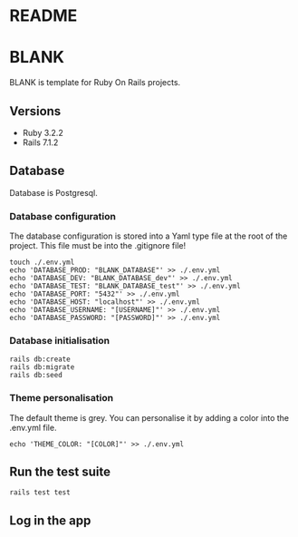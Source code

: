 # README

# BLANK


BLANK is template for Ruby On Rails projects.

## Versions
* Ruby 3.2.2
* Rails 7.1.2

## Database
Database is Postgresql.

### Database configuration
The database configuration is stored into a Yaml type file at the root of the project. This file must be into the .gitignore file!
```
touch ./.env.yml
echo 'DATABASE_PROD: "BLANK_DATABASE"' >> ./.env.yml
echo 'DATABASE_DEV: "BLANK_DATABASE_dev"' >> ./.env.yml
echo 'DATABASE_TEST: "BLANK_DATABASE_test"' >> ./.env.yml
echo 'DATABASE_PORT: "5432"' >> ./.env.yml
echo 'DATABASE_HOST: "localhost"' >> ./.env.yml
echo 'DATABASE_USERNAME: "[USERNAME]"' >> ./.env.yml
echo 'DATABASE_PASSWORD: "[PASSWORD]"' >> ./.env.yml
```
### Database initialisation
```
rails db:create
rails db:migrate
rails db:seed
```

### Theme personalisation
The default theme is grey. You can personalise it by adding a color into the .env.yml file.
```
echo 'THEME_COLOR: "[COLOR]"' >> ./.env.yml
```

## Run the test suite
```
rails test test
```
## Log in the app
